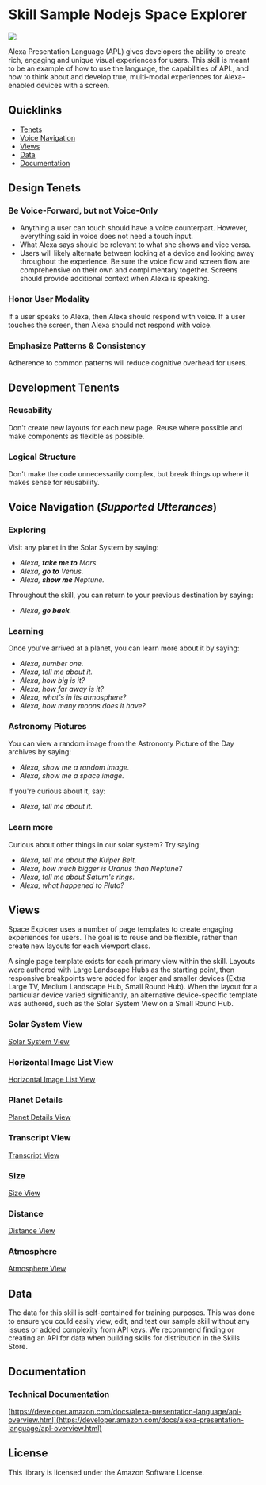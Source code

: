 # Skill Sample Nodejs Space Explorer

<img src="https://m.media-amazon.com/images/G/01/mobile-apps/dex/alexa/alexa-skills-kit/tutorials/fact/header._TTH_.png" />

Alexa Presentation Language (APL) gives developers the ability to create rich, engaging and unique visual experiences for users. This skill is meant to be an example of how to use the language, the capabilities of APL, and how to think about and develop true, multi-modal experiences for Alexa-enabled devices with a screen.

## Quicklinks

- [Tenets](#design-tenets)
- [Voice Navigation](#voice-navigation-supported-utterances)
- [Views](#views)
- [Data](#data)
- [Documentation](#documentation)

## Design Tenets

### Be Voice-Forward, but not Voice-Only

- Anything a user can touch should have a voice counterpart. However, everything said in voice does not need a touch input.
- What Alexa says should be relevant to what she shows and vice versa.
- Users will likely alternate between looking at a device and looking away throughout the experience. Be sure the voice flow and screen flow are comprehensive on their own and complimentary together. Screens should provide additional context when Alexa is speaking.

### Honor User Modality

If a user speaks to Alexa, then Alexa should respond with voice. If a user touches the screen, then Alexa should not respond with voice.

### Emphasize Patterns & Consistency

Adherence to common patterns will reduce cognitive overhead for users.

## Development Tenents

### Reusability

Don't create new layouts for each new page. Reuse where possible and make components as flexible as possible.

### Logical Structure

Don't make the code unnecessarily complex, but break things up where it makes sense for reusability.

## Voice Navigation (_Supported Utterances_)

### Exploring

Visit any planet in the Solar System by saying:

- _Alexa, **take me to** Mars._
- _Alexa, **go to** Venus._
- _Alexa, **show me** Neptune._

Throughout the skill, you can return to your previous destination by saying:

- _Alexa, **go back**._

### Learning

Once you've arrived at a planet, you can learn more about it by saying:

- _Alexa, number one._
- _Alexa, tell me about it._
- _Alexa, how big is it?_
- _Alexa, how far away is it?_
- _Alexa, what's in its atmosphere?_
- _Alexa, how many moons does it have?_

### Astronomy Pictures

You can view a random image from the Astronomy Picture of the Day archives by saying:

- _Alexa, show me a random image._
- _Alexa, show me a space image._

If you're curious about it, say:

- _Alexa, tell me about it._

### Learn more

Curious about other things in our solar system? Try saying:

- _Alexa, tell me about the Kuiper Belt._
- _Alexa, how much bigger is Uranus than Neptune?_
- _Alexa, tell me about Saturn's rings._
- _Alexa, what happened to Pluto?_

## Views

Space Explorer uses a number of page templates to create engaging experiences for users. The goal is to reuse and be flexible, rather than create new layouts for each viewport class.

A single page template exists for each primary view within the skill. Layouts were authored with Large Landscape Hubs as the starting point, then responsive breakpoints were added for larger and smaller devices (Extra Large TV, Medium Landscape Hub, Small Round Hub). When the layout for a particular device varied significantly, an alternative device-specific template was authored, such as the Solar System View on a Small Round Hub.

### Solar System View

[Solar System View](docs/solar_system_view.md)

### Horizontal Image List View

[Horizontal Image List View](docs/horizontal_image_list_view.md)

### Planet Details

[Planet Details View](docs/planet_details_view.md)

### Transcript View

[Transcript View](docs/transcript_view.md)

### Size

[Size View](docs/size_view.md)

### Distance

[Distance View](docs/distance_view.md)

### Atmosphere

[Atmosphere View](docs/atmosphere_view.md)

## Data

The data for this skill is self-contained for training purposes. This was done to ensure you could easily view, edit, and test our sample skill without any issues or added complexity from API keys. We recommend finding or creating an API for data when building skills for distribution in the Skills Store.

## Documentation

### Technical Documentation

[https://developer.amazon.com/docs/alexa-presentation-language/apl-overview.html](https://developer.amazon.com/docs/alexa-presentation-language/apl-overview.html)

## License

This library is licensed under the Amazon Software License.
